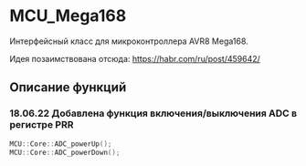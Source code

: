# MCU_Mega168
Интерфейсный класс для микроконтроллера AVR8 Mega168.

Идея позаимствована отсюда: https://habr.com/ru/post/459642/
## Описание функций

### 18.06.22 Добавлена функция включения/выключения ADC в регистре PRR
```C++
MCU::Core::ADC_powerUp();
MCU::Core::ADC_powerDown();
```

